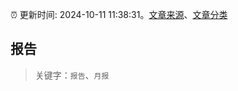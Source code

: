:alarm_clock: 更新时间: 2024-10-11 11:38:31。[文章来源](/README.md)、[文章分类](/TAGS.md)

## 报告


> 关键字：`报告`、`月报`



